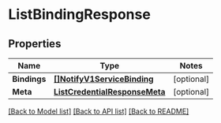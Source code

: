 # ListBindingResponse

## Properties
Name | Type | Notes
------------ | ------------- | -------------
**Bindings** | [**[]NotifyV1ServiceBinding**](notify.v1.service.binding.md) | [optional] 
**Meta** | [**ListCredentialResponseMeta**](ListCredentialResponse_meta.md) | [optional] 

[[Back to Model list]](../README.md#documentation-for-models) [[Back to API list]](../README.md#documentation-for-api-endpoints) [[Back to README]](../README.md)



